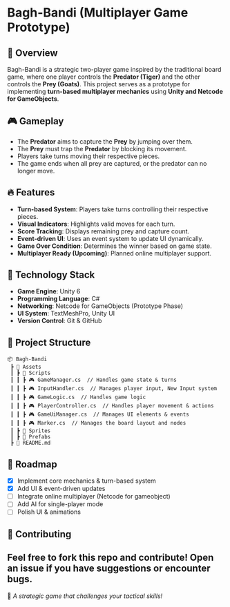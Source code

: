 # Bagh-Bandi (Multiplayer Game Prototype)

## 📌 Overview
Bagh-Bandi is a strategic two-player game inspired by the traditional board game, where one player controls the **Predator (Tiger)** and the other controls the **Prey (Goats)**. This project serves as a prototype for implementing **turn-based multiplayer mechanics** using **Unity and Netcode for GameObjects**.

## 🎮 Gameplay
- The **Predator** aims to capture the **Prey** by jumping over them.
- The **Prey** must trap the **Predator** by blocking its movement.
- Players take turns moving their respective pieces.
- The game ends when all prey are captured, or the predator can no longer move.

## 🔥 Features
- **Turn-based System**: Players take turns controlling their respective pieces.
- **Visual Indicators**: Highlights valid moves for each turn.
- **Score Tracking**: Displays remaining prey and capture count.
- **Event-driven UI**: Uses an event system to update UI dynamically.
- **Game Over Condition**: Determines the winner based on game state.
- **Multiplayer Ready (Upcoming)**: Planned online multiplayer support.

## 🚀 Technology Stack
- **Game Engine**: Unity 6
- **Programming Language**: C#
- **Networking**: Netcode for GameObjects (Prototype Phase)
- **UI System**: TextMeshPro, Unity UI
- **Version Control**: Git & GitHub

## 📂 Project Structure
```
📦 Bagh-Bandi
 ┣ 📂 Assets
 ┃ ┣ 📂 Scripts
 ┃ ┃ ┣ 🎮 GameManager.cs  // Handles game state & turns
 ┃ ┃ ┣ 🎮 InputHandler.cs  // Manages player input, New Input system
 ┃ ┃ ┣ 🎮 GameLogic.cs  // Handles game logic
 ┃ ┃ ┣ 🎮 PlayerController.cs  // Handles player movement & actions
 ┃ ┃ ┣ 🎮 GameUiManager.cs  // Manages UI elements & events
 ┃ ┃ ┣ 🎮 Marker.cs  // Manages the board layout and nodes
 ┃ ┣ 📂 Sprites
 ┃ ┣ 📂 Prefabs
 ┣ 📜 README.md
```

## 🎯 Roadmap
- [x] Implement core mechanics & turn-based system
- [x] Add UI & event-driven updates
- [ ] Integrate online multiplayer (Netcode for gameobject)
- [ ] Add AI for single-player mode
- [ ] Polish UI & animations

## 🤝 Contributing
Feel free to fork this repo and contribute! Open an issue if you have suggestions or encounter bugs.
---
🚀 *A strategic game that challenges your tactical skills!*

